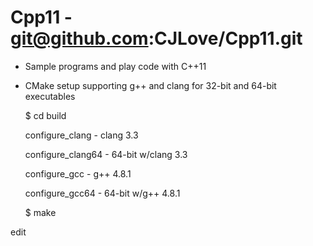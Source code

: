 Cpp11 - git@github.com:CJLove/Cpp11.git
=======================================
- Sample programs and play code with C++11
- CMake setup supporting g++ and clang for 32-bit and 64-bit
  executables

  $ cd build
  
	configure_clang		- clang 3.3

	configure_clang64	- 64-bit w/clang 3.3

	configure_gcc		- g++ 4.8.1

	configure_gcc64		- 64-bit w/g++ 4.8.1

  $ make

edit
